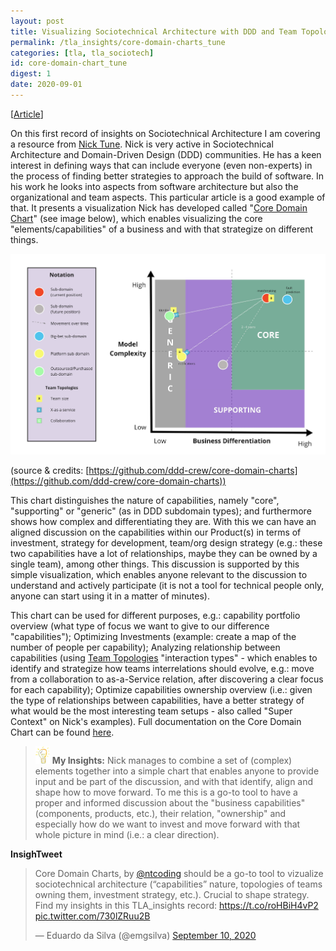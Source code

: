 ```yaml
---
layout: post
title: Visualizing Sociotechnical Architecture with DDD and Team Topologies, Nick Tune
permalink: /tla_insights/core-domain-charts_tune
categories: [tla, tla_sociotech]
id: core-domain-chart_tune
digest: 1
date: 2020-09-01
---
```


[[Article](https://medium.com/nick-tune-tech-strategy-blog/visualising-sociotechnical-architecture-with-ddd-and-team-topologies-48c6be036c40)]

On this first record of insights on Sociotechnical Architecture I am covering a resource from [Nick Tune](https://twitter.com/ntcoding). Nick is very active in Sociotechnical Architecture and Domain-Driven Design (DDD) communities. He has a keen interest in defining ways that can include everyone (even non-experts) in the process of finding better strategies to approach the build of software. In his work he looks into aspects from software architecture but also the organizational and team aspects. This particular article is a good example of that. It presents a visualization Nick has developed called "[Core Domain Chart](https://github.com/ddd-crew/core-domain-charts)" (see image below), which enables visualizing the core "elements/capabilities" of a business and with that strategize on different things.

![Core Domain Chart](/assets/core-domain-chart.jpg)

(source & credits: [https://github.com/ddd-crew/core-domain-charts](https://github.com/ddd-crew/core-domain-charts))

This chart distinguishes the nature of capabilities, namely "core", "supporting" or "generic" (as in DDD subdomain types); and furthermore shows how complex and differentiating they are. With this we can have an aligned discussion on the capabilities within our Product(s) in terms of investment, strategy for development, team/org design strategy (e.g.: these two capabilities have a lot of relationships, maybe they can be owned by a single team), among other things. This discussion is supported by this simple visualization, which enables anyone relevant to the discussion to understand and actively participate (it is not a tool for technical people only, anyone can start using it in a matter of minutes).

This chart can be used for different purposes, e.g.: capability portfolio overview (what type of focus we want to give to our difference "capabilities"); Optimizing Investments (example: create a map of the number of people per capability); Analyzing relationship between capabilities (using [Team Topologies](https://teamtopologies.com/) "interaction types" - which enables to identify and strategize how teams interrelations should evolve, e.g.: move from a collaboration to as-a-Service relation, after discovering a clear focus for each capability); Optimize capabilities ownership overview (i.e.: given the type of relationships between capabilities, have a better strategy of what would be the most interesting team setups - also called "Super Context" on Nick's examples). Full documentation on the Core Domain Chart can be found [here](https://github.com/ddd-crew/core-domain-charts).

> ![light](/assets/light-bulb.png) **My Insights:** Nick manages to combine a set of (complex) elements together into a simple chart that enables anyone to provide input and be part of the discussion, and with that identify, align and shape how to move forward. To me this is a go-to tool to have a proper and informed discussion about the "business capabilities" (components, products, etc.), their relation, "ownership" and especially how do we want to invest and move forward with that whole picture in mind (i.e.: a clear direction).

**InsighTweet**

<blockquote class="twitter-tweet"><p lang="en" dir="ltr">Core Domain Charts, by <a href="https://twitter.com/ntcoding?ref_src=twsrc%5Etfw">@ntcoding</a> should be a go-to tool to vizualize sociotechnical architecture (“capabilities” nature, topologies of teams owning them, investment strategy, etc.). Crucial to shape strategy. Find my insights in this TLA_insights record: <a href="https://t.co/roHBiH4vP2">https://t.co/roHBiH4vP2</a> <a href="https://t.co/730lZRuu2B">pic.twitter.com/730lZRuu2B</a></p>&mdash; Eduardo da Silva (@emgsilva) <a href="https://twitter.com/emgsilva/status/1304062451546304513?ref_src=twsrc%5Etfw">September 10, 2020</a></blockquote> <script async src="https://platform.twitter.com/widgets.js" charset="utf-8"></script>
